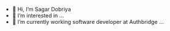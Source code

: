 - 👋 Hi, I’m Sagar Dobriya
- 👀 I’m interested in ...
- 🌱 I’m currently working software developer at Authbridge ...


<!---
sdpatel1026/sdpatel1026 is a ✨ special ✨ repository because its `README.md` (this file) appears on your GitHub profile.
You can click the Preview link to take a look at your changes.
--->
